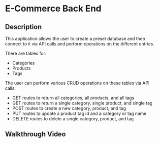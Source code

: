# E-Commerce Back End

## Description

This application allows the user to create a preset database and then connect to it via API calls and perform operations on the different entries.

There are tables for:

- Categories
- Products
- Tags

The user can perform various CRUD operations on these tables via API calls:

- GET routes to return all categories, all products, and all tags
- GET routes to return a single category, single product, and single tag
- POST routes to create a new category, product, and tag
- PUT routes to update a product tag id and a category or tag name
- DELETE routes to delete a single category, product, and tag

## Walkthrough Video
